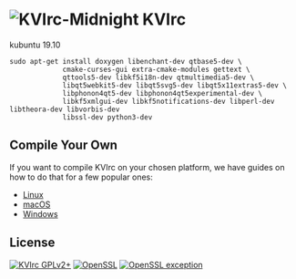 # ![KVIrc-Midnight](https://github.com/kvirc/KVIrc/wiki/images/KVIrc-midnight.png) KVIrc

kubuntu 19.10
````
sudo apt-get install doxygen libenchant-dev qtbase5-dev \
             cmake-curses-gui extra-cmake-modules gettext \
             qttools5-dev libkf5i18n-dev qtmultimedia5-dev \ 
             libqt5webkit5-dev libqt5svg5-dev libqt5x11extras5-dev \ 
             libphonon4qt5-dev libphonon4qt5experimental-dev \ 
             libkf5xmlgui-dev libkf5notifications-dev libperl-dev libtheora-dev libvorbis-dev
             libssl-dev python3-dev
 ````

## Compile Your Own

If you want to compile KVIrc on your chosen platform, we have guides on how to do that for a few popular ones:

* [Linux](https://github.com/kvirc/KVIrc/wiki/installation)
* [macOS](https://github.com/kvirc/KVIrc/wiki/Compiling-KVIrc-on-macOS)
* [Windows](https://github.com/kvirc/KVIrc/wiki/Compiling-KVIrc-on-Windows)

## License

[![KVIrc GPLv2+](https://img.shields.io/badge/KVIrc-GPLv2+-blue.svg)](./COPYING)
[![OpenSSL](https://img.shields.io/badge/OpenSSL-Licence-orange.svg)](./doc/LICENSE-OPENSSL)
[![OpenSSL exception](https://img.shields.io/badge/OpenSSL-Exception-orange.svg)](./doc/LICENSE-OPENSSL)
